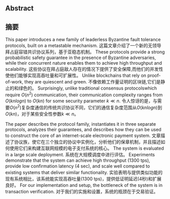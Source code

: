 ## Abstract
## 摘要

This paper introduces a new family of leaderless Byzantine fault tolerance protocols, built on a metastable mechanism. 
这篇文章介绍了一个新的无领导拜占庭容错共识协议系列，基于亚稳态机制。
These protocols provide a strong probabilistic safety guarantee in the presence of Byzantine adversaries, while their concurrent nature enables them to achieve
high throughput and scalability. 
这些协议在拜占庭敌人存在的情况下提供了安全保障,而他们的并发性使他们能够实现高吞吐量和可扩展性。
Unlike blockchains that rely on proof-of-work, they are quiescent and green. 
不像依赖工作量证明的区块链,它们是静止的和绿色的。
Surprisingly, unlike traditional consensus protocolswhich require $O(n^2)$ communication, their communication complexity ranges from $O(knlogn)$ to $O(kn)$ for some security parameter $k\ll n$.
令人惊讶的是，与需要$O(n^2)$复杂度通信的传统共识协议不同，它们的通信复杂度范围从$O(knlogn)$到$O(kn)$，对于某些安全性参数$k\ll n$。

The paper describes the protocol family, instantiates it in three separate protocols, analyzes their guarantees, and describes how they can be used to construct the core of an internet-scale electronic payment system. 
文章描述了协议族，使它在三个独立的协议中实例化，分析他们的保章机制，并且描述如何使用它们来构建互联网规模的电子支付系统的核心。
The system is evaluated in a large scale deployment. 
系统在大规模调度中进行评估。
Experiments demonstrate that the system can achieve high throughput (1300 tps), provide low conﬁrmation latency (4 sec), and scale well compared to existing systems that deliver similar functionality. 
实验表明与提供类似功能的现有系统相比，该系统能实现高吞吐量(1300 tps)，提供低证明延迟(4秒)和扩展良好。
For our implementation and setup, the bottleneck of the system is in transaction veriﬁcation.
对于我们的实施和设置，系统的瓶颈在于交易验证。
